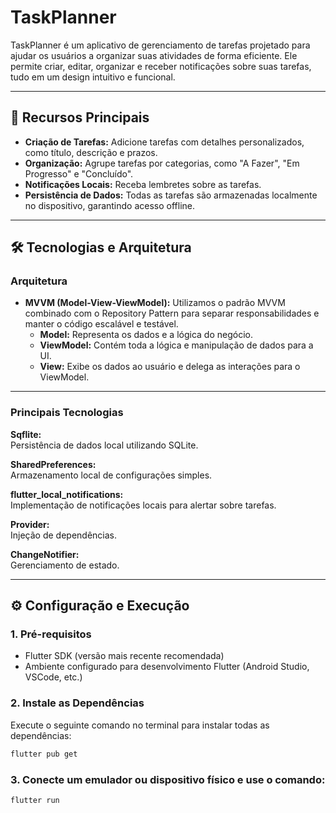 # TaskPlanner

TaskPlanner é um aplicativo de gerenciamento de tarefas projetado para ajudar os usuários a organizar suas atividades de forma eficiente. Ele permite criar, editar, organizar e receber notificações sobre suas tarefas, tudo em um design intuitivo e funcional.

---

## 📱 **Recursos Principais**
- **Criação de Tarefas:** Adicione tarefas com detalhes personalizados, como título, descrição e prazos.
- **Organização:** Agrupe tarefas por categorias, como "A Fazer", "Em Progresso" e "Concluído".
- **Notificações Locais:** Receba lembretes sobre as tarefas.
- **Persistência de Dados:** Todas as tarefas são armazenadas localmente no dispositivo, garantindo acesso offline.

---

## 🛠️ **Tecnologias e Arquitetura**

### **Arquitetura**
- **MVVM (Model-View-ViewModel):** Utilizamos o padrão MVVM combinado com o Repository Pattern para separar responsabilidades e manter o código escalável e testável.
  - **Model:** Representa os dados e a lógica do negócio.
  - **ViewModel:** Contém toda a lógica e manipulação de dados para a UI.
  - **View:** Exibe os dados ao usuário e delega as interações para o ViewModel.

---

### **Principais Tecnologias**

**Sqflite:**  
Persistência de dados local utilizando SQLite.

**SharedPreferences:**  
Armazenamento local de configurações simples.

**flutter_local_notifications:**  
Implementação de notificações locais para alertar sobre tarefas.

**Provider:**  
Injeção de dependências.

**ChangeNotifier:**  
Gerenciamento de estado.

---

## ⚙️ **Configuração e Execução**

### 1. **Pré-requisitos**
- Flutter SDK (versão mais recente recomendada)
- Ambiente configurado para desenvolvimento Flutter (Android Studio, VSCode, etc.)

### 2. **Instale as Dependências**
Execute o seguinte comando no terminal para instalar todas as dependências:

```bash
flutter pub get
```
### 3. **Conecte um emulador ou dispositivo físico e use o comando:**
```bash
flutter run
```